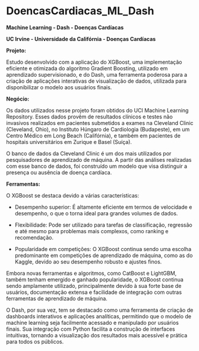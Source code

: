 # DoencasCardiacas_ML_Dash
**Machine Learning - Dash - Doenças Cardíacas**

**UC Irvine - Universidade da Califórnia - Doenças Cardíacas**

**Projeto:**

Estudo desenvolvido com a aplicação do XGBoost, uma implementação eficiente e otimizada do algoritmo Gradient Boosting, utilizado em aprendizado supervisionado, e do Dash, uma ferramenta poderosa para a criação de aplicações interativas de visualização de dados, utilizada para disponibilizar o modelo aos usuários finais.

**Negócio:**

Os dados utilizados nesse projeto foram obtidos do UCI Machine Learning Repository. Esses dados provêm de resultados clínicos e testes não invasivos realizados em pacientes submetidos a exames na Cleveland Clinic (Cleveland, Ohio), no Instituto Húngaro de Cardiologia (Budapeste), em um Centro Médico em Long Beach (Califórnia), e também em pacientes de hospitais universitários em Zurique e Basel (Suíça).

O banco de dados da Cleveland Clinic é um dos mais utilizados por pesquisadores de aprendizado de máquina. A partir das análises realizadas com esse banco de dados, foi construído um modelo que visa distinguir a presença ou ausência de doença cardíaca.

**Ferramentas:**

O XGBoost se destaca devido a várias características:

- Desempenho superior: É altamente eficiente em termos de velocidade e desempenho, o que o torna ideal para grandes volumes de dados.

- Flexibilidade: Pode ser utilizado para tarefas de classificação, regressão e até mesmo para problemas mais complexos, como ranking e recomendação.

- Popularidade em competições: O XGBoost continua sendo uma escolha predominante em competições de aprendizado de máquina, como as do Kaggle, devido ao seu desempenho robusto e ajustes finos.

Embora novas ferramentas e algoritmos, como CatBoost e LightGBM, também tenham emergido e ganhado popularidade, o XGBoost continua sendo amplamente utilizado, principalmente devido à sua forte base de usuários, documentação extensa e facilidade de integração com outras ferramentas de aprendizado de máquina.

O Dash, por sua vez, tem se destacado como uma ferramenta de criação de dashboards interativos e aplicações analíticas, permitindo que o modelo de machine learning seja facilmente acessado e manipulado por usuários finais. Sua integração com Python facilita a construção de interfaces intuitivas, tornando a visualização dos resultados mais acessível e prática para todos os públicos.
